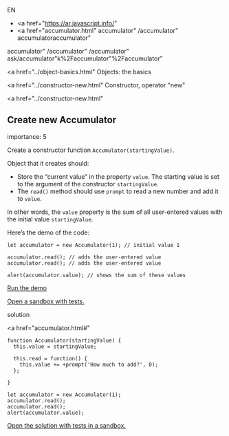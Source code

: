 EN

- <a href="https://ar.javascript.info/"
- <a href="accumulator.html"
  accumulator"
  /accumulator"
  accumulatoraccumulator"

<!-- -->

accumulator"
/accumulator"
/accumulator"
ask/accumulator"k%2Faccumulator"%2Faccumulator" </a>

<a href="../object-basics.html" Objects: the basics</span></a>

<a href="../constructor-new.html" Constructor, operator "new"</span></a>

<a href="../constructor-new.html"

## Create new Accumulator

<span class="task__importance" title="How important is the task, from 1 to 5">importance: 5</span>

Create a constructor function `Accumulator(startingValue)`.

Object that it creates should:

- Store the “current value” in the property `value`. The starting value is set to the argument of the constructor `startingValue`.
- The `read()` method should use `prompt` to read a new number and add it to `value`.

In other words, the `value` property is the sum of all user-entered values with the initial value `startingValue`.

Here’s the demo of the code:

    let accumulator = new Accumulator(1); // initial value 1

    accumulator.read(); // adds the user-entered value
    accumulator.read(); // adds the user-entered value

    alert(accumulator.value); // shows the sum of these values

[Run the demo](accumulator.html#)

[Open a sandbox with tests.](https://plnkr.co/edit/uuDv6NABOHIU6hgU?p=preview)

solution

<a href="accumulator.html#"
<a href="accumulator.html#" class="toolbar__button toolbar__button_edit" title="open in sandbox"></a>

    function Accumulator(startingValue) {
      this.value = startingValue;

      this.read = function() {
        this.value += +prompt('How much to add?', 0);
      };

    }

    let accumulator = new Accumulator(1);
    accumulator.read();
    accumulator.read();
    alert(accumulator.value);

[Open the solution with tests in a sandbox.](https://plnkr.co/edit/4izv43LoZxeOmEa0?p=preview)
